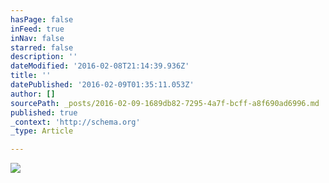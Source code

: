 ```yaml
---
hasPage: false
inFeed: true
inNav: false
starred: false
description: ''
dateModified: '2016-02-08T21:14:39.936Z'
title: ''
datePublished: '2016-02-09T01:35:11.053Z'
author: []
sourcePath: _posts/2016-02-09-1689db82-7295-4a7f-bcff-a8f690ad6996.md
published: true
_context: 'http://schema.org'
_type: Article

---
```

![](https://the-grid-user-content.s3-us-west-2.amazonaws.com/d57316d2-a082-4c1f-9125-262d2c294ce5.jpg)